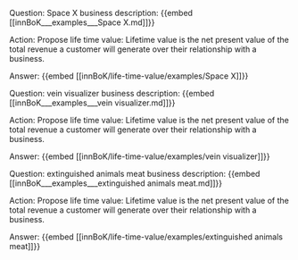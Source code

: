 Question: Space X business description:
{{embed [[innBoK___examples___Space X.md]]}}

Action: Propose life time value: Lifetime value is the net present value of the total revenue a customer will generate over their relationship with a business.

Answer:
{{embed [[innBoK/life-time-value/examples/Space X]]}}

Question: vein visualizer business description:
{{embed [[innBoK___examples___vein visualizer.md]]}}

Action: Propose life time value: Lifetime value is the net present value of the total revenue a customer will generate over their relationship with a business.

Answer:
{{embed [[innBoK/life-time-value/examples/vein visualizer]]}}

Question: extinguished animals meat business description:
{{embed [[innBoK___examples___extinguished animals meat.md]]}}

Action: Propose life time value: Lifetime value is the net present value of the total revenue a customer will generate over their relationship with a business.

Answer:
{{embed [[innBoK/life-time-value/examples/extinguished animals meat]]}}



